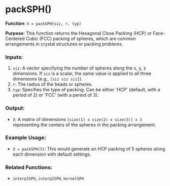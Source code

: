 # packSPH()

**Function**: `X = packSPH(siz, r, typ)`

**Purpose**: This function returns the Hexagonal Close Packing (HCP) or Face-Centered Cubic (FCC) packing of spheres, which are common arrangements in crystal structures or packing problems.

### Inputs:
1. `siz`: A vector specifying the number of spheres along the x, y, z dimensions. If `siz` is a scalar, the same value is applied to all three dimensions (e.g., `[siz siz siz]`).
2. `r`: The radius of the beads or spheres.
3. `typ`: Specifies the type of packing. Can be either 'HCP' (default, with a period of 2) or 'FCC' (with a period of 3).

### Output:
- `X`: A matrix of dimensions `[size(1) x size(2) x size(3)] x 3` representing the centers of the spheres in the packing arrangement.

### Example Usage:
- `X = packSPH(5)`: This would generate an HCP packing of 5 spheres along each dimension with default settings.

### Related Functions:
- `interp3SPH`, `interp2SPH`, `kernelSPH`

